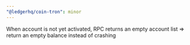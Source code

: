 ```yaml
---
"@ledgerhq/coin-tron": minor
---
```


When account is not yet activated, RPC returns an empty account list => return an empty balance instead of crashing
